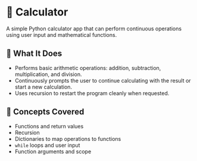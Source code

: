 # 🧮 Calculator

A simple Python calculator app that can perform continuous operations using user input and mathematical functions.

## 📌 What It Does

- Performs basic arithmetic operations: addition, subtraction, multiplication, and division.
- Continuously prompts the user to continue calculating with the result or start a new calculation.
- Uses recursion to restart the program cleanly when requested.

## 🧠 Concepts Covered

- Functions and return values
- Recursion
- Dictionaries to map operations to functions
- `while` loops and user input
- Function arguments and scope